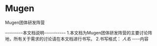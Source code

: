 # Mugen
Mugen团体研发阵营

---------本文档说明-----------
1.本文档为Mugen团体研发阵营的主要讨论阵地，所有关于需求的讨论请在本文档进行书写。
2.书写格式：
*人名* ----内容
